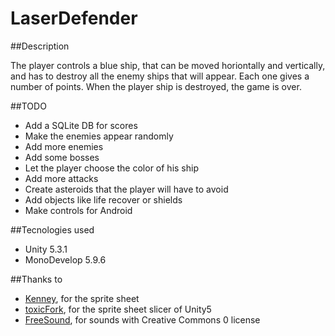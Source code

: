 # LaserDefender

##Description

The player controls a blue ship, that can be moved horiontally and vertically, and has to destroy all the enemy ships that will appear. Each one gives a number of points. When the player ship is destroyed, the game is over.

##TODO
- Add a SQLite DB for scores
- Make the enemies appear randomly
- Add more enemies
- Add some bosses
- Let the player choose the color of his ship
- Add more attacks
- Create asteroids that the player will have to avoid
- Add objects like life recover or shields
- Make controls for Android

##Tecnologies used
- Unity 5.3.1
- MonoDevelop 5.9.6

##Thanks to
- [Kenney](http://www.Kenney.nl), for the sprite sheet
- [toxicFork](https://github.com/toxicFork/Unity3D-TextureAtlasSlicer), for the sprite sheet slicer of Unity5
- [FreeSound](http://www.freesound.org), for sounds with Creative Commons 0 license

